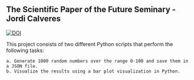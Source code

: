 ## The Scientific Paper of the Future Seminary - Jordi Calveres

[![DOI](https://zenodo.org/badge/369190721.svg)](https://zenodo.org/badge/latestdoi/369190721)

This project consists of two different Python scripts that perform the following tasks:

    a. Generate 1000 random numbers over the range 0-100 and save them in a JSON file.
    b. Visualize the results using a bar plot visualization in Python. 
